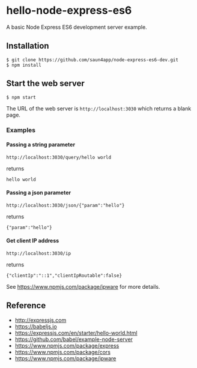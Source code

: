 # hello-node-express-es6
A basic Node Express ES6 development server example.

## Installation
```
$ git clone https://github.com/saun4app/node-express-es6-dev.git
$ npm install
```

## Start the web server
```
$ npm start
```
The URL of the web server is `http://localhost:3030` which returns a blank page.


### Examples

#### Passing a string parameter
```
http://localhost:3030/query/hello world
```
returns
```
hello world
```

#### Passing a json parameter
```
http://localhost:3030/json/{"param":"hello"}
```
returns
```
{"param":"hello"}
```

#### Get client IP address
```
http://localhost:3030/ip
```
returns
```
{"clientIp":"::1","clientIpRoutable":false}
```
See https://www.npmjs.com/package/ipware for more details.

## Reference
- http://expressjs.com
- https://babeljs.io
- https://expressjs.com/en/starter/hello-world.html
- https://github.com/babel/example-node-server
- https://www.npmjs.com/package/express
- https://www.npmjs.com/package/cors
- https://www.npmjs.com/package/ipware
